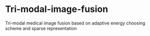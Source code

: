 # Tri-modal-image-fusion
Tri-modal medical image fusion based on adaptive energy choosing scheme  and sparse representation
